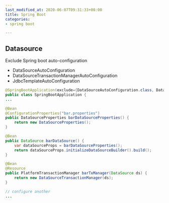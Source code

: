 ```yaml
---
last_modified_at: 2020-06-07T09:31:33+00:00
title: Spring Boot
categories:
- spring boot

---
```

## Datasource

Exclude Spring boot auto-configuration

* DataSourceAutoConfiguration
* DataSourceTransactionManagerAutoConfiguration
* JdbcTemplateAutoConfiguration

```java
@SpringBootApplication(exclude={DataSourceAutoConfiguration.class, DataSourceTransactionManagerAutoConfiguration.class, JdbcTemplateAutoConfiguration.class})
public class SpringBootApplication {
...

@Bean
@ConfigurationProperties("bar.properties")
public DataSourceProperties barDataSourceProperties() {
    return new DataSourceProperties();
}

@Bean
public DataSource barDataSource() {
    var dataSourceProps = barDataSourceProperties();
    return dataSourceProps.initializeDataSourceBuilder().build();
}

@Bean
@Resource
public PlatformTransactionManager barTxManager(DataSource ds) {
    return new DataSourceTransactionManager(ds);
}

// configure another
...
```